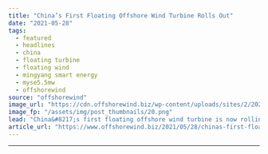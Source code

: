 ```yaml
---
title: "China’s First Floating Offshore Wind Turbine Rolls Out"
date: "2021-05-28"
tags: 
  - featured
  - headlines
  - china
  - floating turbine
  - floating wind
  - mingyang smart energy
  - myse5.5mw
  - offshorewind
source: "offshorewind"
image_url: "https://cdn.offshorewind.biz/wp-content/uploads/sites/2/2021/05/28111503/Chinas-First-Floating-Offshore-Wind-Turbine-Rolls-Out.png"
image_fp: "/assets/img/post_thumbnails/20.png"
lead: "China&#8217;s first floating offshore wind turbine is now rolling off the production line, the"
article_url: "https://www.offshorewind.biz/2021/05/28/chinas-first-floating-offshore-wind-turbine-rolls-out/"
---
```


---
